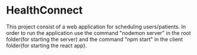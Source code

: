 # HealthConnect
This project consist of a web application for scheduling users/patients. In order to run the application use the command "nodemon server" in the root folder(for starting the server) and the command "npm start" in the client folder(for starting the react app).
